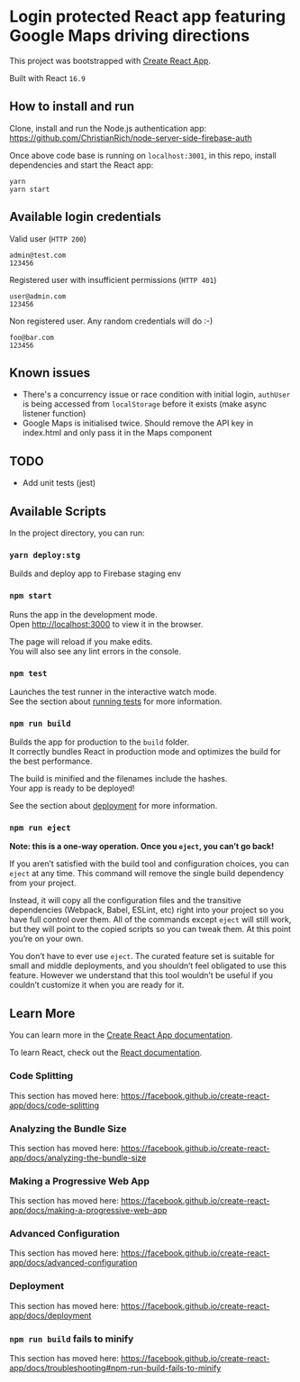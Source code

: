 # Login protected React app featuring Google Maps driving directions

This project was bootstrapped with [Create React App](https://github.com/facebook/create-react-app).

Built with React `16.9`

## How to install and run

Clone, install and run the Node.js authentication app:  
https://github.com/ChristianRich/node-server-side-firebase-auth

Once above code base is running on `localhost:3001`, in this repo, install dependencies and start the React app:

```
yarn
yarn start
```

## Available login credentials

Valid user (`HTTP 200`)

```
admin@test.com
123456
```

Registered user with insufficient permissions (`HTTP 401`)

```
user@admin.com
123456
```

Non registered user. Any random credentials will do :-)

```
foo@bar.com
123456
```

## Known issues

- There's a concurrency issue or race condition with initial login, `authUser` is being accessed from `localStorage` before it exists (make async listener function)
- Google Maps is initialised twice. Should remove the API key in index.html and only pass it in the Maps component

## TODO

- Add unit tests (jest)

## Available Scripts

In the project directory, you can run:

### `yarn deploy:stg`

Builds and deploy app to Firebase staging env

### `npm start`

Runs the app in the development mode.<br>
Open [http://localhost:3000](http://localhost:3000) to view it in the browser.

The page will reload if you make edits.<br>
You will also see any lint errors in the console.

### `npm test`

Launches the test runner in the interactive watch mode.<br>
See the section about [running tests](https://facebook.github.io/create-react-app/docs/running-tests) for more information.

### `npm run build`

Builds the app for production to the `build` folder.<br>
It correctly bundles React in production mode and optimizes the build for the best performance.

The build is minified and the filenames include the hashes.<br>
Your app is ready to be deployed!

See the section about [deployment](https://facebook.github.io/create-react-app/docs/deployment) for more information.

### `npm run eject`

**Note: this is a one-way operation. Once you `eject`, you can’t go back!**

If you aren’t satisfied with the build tool and configuration choices, you can `eject` at any time. This command will remove the single build dependency from your project.

Instead, it will copy all the configuration files and the transitive dependencies (Webpack, Babel, ESLint, etc) right into your project so you have full control over them. All of the commands except `eject` will still work, but they will point to the copied scripts so you can tweak them. At this point you’re on your own.

You don’t have to ever use `eject`. The curated feature set is suitable for small and middle deployments, and you shouldn’t feel obligated to use this feature. However we understand that this tool wouldn’t be useful if you couldn’t customize it when you are ready for it.

## Learn More

You can learn more in the [Create React App documentation](https://facebook.github.io/create-react-app/docs/getting-started).

To learn React, check out the [React documentation](https://reactjs.org/).

### Code Splitting

This section has moved here: https://facebook.github.io/create-react-app/docs/code-splitting

### Analyzing the Bundle Size

This section has moved here: https://facebook.github.io/create-react-app/docs/analyzing-the-bundle-size

### Making a Progressive Web App

This section has moved here: https://facebook.github.io/create-react-app/docs/making-a-progressive-web-app

### Advanced Configuration

This section has moved here: https://facebook.github.io/create-react-app/docs/advanced-configuration

### Deployment

This section has moved here: https://facebook.github.io/create-react-app/docs/deployment

### `npm run build` fails to minify

This section has moved here: https://facebook.github.io/create-react-app/docs/troubleshooting#npm-run-build-fails-to-minify
